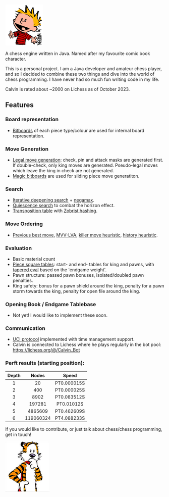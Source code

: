 <img src="src/main/resources/calvin.png" width="120">

A chess engine written in Java. Named after my favourite comic book character.

This is a personal project. I am a Java developer and amateur chess player, and so I decided to combine these two things and dive into the world of chess programming. I have never had so much fun writing code in my life.

Calvin is rated about ~2000 on Lichess as of October 2023.

## Features

### Board representation

- [Bitboards](https://www.chessprogramming.org/Bitboards) of each piece type/colour are used for internal board representation.

### Move Generation

- [Legal move generation](https://www.chessprogramming.org/Move_Generation): check, pin and attack masks are generated first. If double-check, only king moves are generated. Pseudo-legal moves which leave the king in check are not generated.
- [Magic bitboards](https://www.chessprogramming.org/Magic_Bitboards) are used for sliding piece move generatiton.

### Search
- [Iterative deepening search](https://www.chessprogramming.org/Magic_Bitboards) + [negamax](https://www.chessprogramming.org/Negamax).
- [Quiescence search](https://www.chessprogramming.org/Quiescence_Search) to combat the horizon effect.
- [Transposition table](https://www.chessprogramming.org/Transposition_Table) with [Zobrist hashing](https://www.chessprogramming.org/Zobrist_Hashing).

### Move Ordering
- [Previous best move](https://www.chessprogramming.org/Principal_Variation_Search), [MVV-LVA](https://www.chessprogramming.org/MVV-LVA), [killer move heuristic](https://www.chessprogramming.org/Killer_Move), [history heuristic](https://www.chessprogramming.org/History_Heuristic).

### Evaluation
- Basic material count
- [Piece square tables](https://www.chessprogramming.org/Piece-Square_Tables): start- and end- tables for king and pawns, with [tapered eval](https://www.chessprogramming.org/Tapered_Eval) based on the 'endgame weight'.
- Pawn structure: passed pawn bonuses, isolated/doubled pawn penalties.
- King safety: bonus for a pawn shield around the king, penalty for a pawn storm towards the king, penalty for open file around the king.

### Opening Book / Endgame Tablebase
- Not yet! I would like to implement these soon.

### Communication
- [UCI protocol](https://www.chessprogramming.org/UCI) implemented with time management support.
- Calvin is connected to Lichess where he plays regularly in the bot pool: https://lichess.org/@/Calvin_Bot

### Perft results (starting position):

| 	Depth	 | 	Nodes	 | 	Speed	 | 
| 	:-----:	 | 	:-----:	 | 	:-----:	 | 
| 1     | 20        | PT0.000015S  |
| 2     | 400       | PT0.000025S  |
| 3     | 8902      | PT0.083512S  |
| 4     | 197281    | PT0.01012S  |
| 5     | 4865609   | PT0.462609S  |
| 6     | 119060324 | PT4.088233S |

If you would like to contribute, or just talk about chess/chess programming, get in touch!

<img src="src/main/resources/hobbes.png" width="140">
